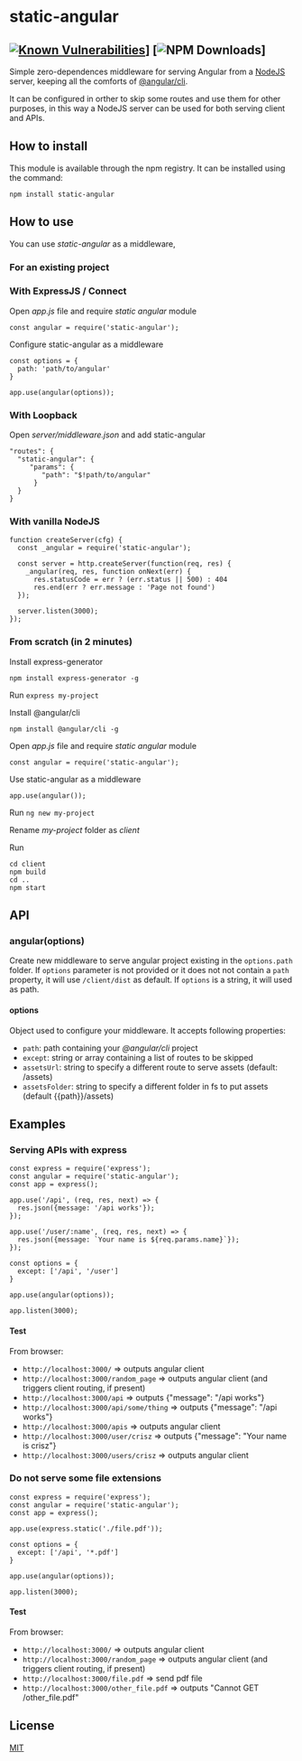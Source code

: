 # static-angular
[![Known Vulnerabilities](https://snyk.io/test/github/crisz/static-angular/badge.svg)](https://snyk.io/test/github/crisz/static-angular)]
[![NPM Downloads](https://img.shields.io/npm/dw/static-angular.svg)]
---

Simple zero-dependences middleware for serving Angular from a [NodeJS](https://nodejs.org/en/) server, keeping all the comforts of [@angular/cli](https://github.com/angular/angular-cli). 

It can be configured in orther to skip some routes and use them for other purposes, in this way a NodeJS server can be used for both serving client and APIs.


## How to install
This module is available through the npm registry. It can be installed using the command:

    npm install static-angular

## How to use

You can use *static-angular* as a middleware, 

### For an existing project

### With ExpressJS / Connect

Open *app.js* file and require *static angular* module

    const angular = require('static-angular');

Configure static-angular as a middleware

    const options = {
      path: 'path/to/angular'
    }
    
    app.use(angular(options));

### With Loopback

Open *server/middleware.json* and add static-angular

    "routes": {
      "static-angular": {
         "params": {
            "path": "$!path/to/angular"
          }
      }
    }

### With vanilla NodeJS

    function createServer(cfg) {
      const _angular = require('static-angular');

      const server = http.createServer(function(req, res) {
        _angular(req, res, function onNext(err) {
          res.statusCode = err ? (err.status || 500) : 404
          res.end(err ? err.message : 'Page not found')
      });

      server.listen(3000);
    });


### From scratch (in 2 minutes)

Install express-generator

    npm install express-generator -g

Run `express my-project`

Install @angular/cli

    npm install @angular/cli -g

Open *app.js* file and require *static angular* module

    const angular = require('static-angular');

Use static-angular as a middleware 

    app.use(angular());

Run `ng new my-project`

Rename *my-project* folder as *client*

Run

    cd client
    npm build
    cd ..
    npm start

## API

### angular(options)

Create new middleware to serve angular project existing in the `options.path` folder. 
If `options` parameter is not provided or it does not not contain a `path` property, it will use `/client/dist` as default.
If `options` is a string, it will used as path.

#### options

Object used to configure your middleware. It accepts following properties:

- `path`: path containing your *@angular/cli* project
- `except`: string or array containing a list of routes to be skipped
- `assetsUrl`: string to specify a different route to serve assets (default: /assets)
- `assetsFolder`: string to specify a different folder in fs to put assets (default {{path}}/assets)

## Examples 

### Serving APIs with express

    const express = require('express');
    const angular = require('static-angular');
    const app = express();

    app.use('/api', (req, res, next) => {
      res.json({message: '/api works'});
    });

    app.use('/user/:name', (req, res, next) => {
      res.json({message: `Your name is ${req.params.name}`});
    });

    const options = {
      except: ['/api', '/user']
    }

    app.use(angular(options));

    app.listen(3000);

#### Test
From browser:
- `http://localhost:3000/` => outputs angular client
- `http://localhost:3000/random_page` => outputs angular client (and triggers client routing, if present)
- `http://localhost:3000/api` => outputs {"message": "/api works"}
- `http://localhost:3000/api/some/thing` => outputs {"message": "/api works"}
- `http://localhost:3000/apis` => outputs angular client
- `http://localhost:3000/user/crisz` => outputs {"message": "Your name is crisz"}
- `http://localhost:3000/users/crisz` => outputs angular client

### Do not serve some file extensions

    const express = require('express');
    const angular = require('static-angular');
    const app = express();

    app.use(express.static('./file.pdf'));

    const options = {
      except: ['/api', '*.pdf']
    }

    app.use(angular(options));

    app.listen(3000);

#### Test
From browser:
- `http://localhost:3000/` => outputs angular client
- `http://localhost:3000/random_page` => outputs angular client (and triggers client routing, if present)
- `http://localhost:3000/file.pdf` => send pdf file
- `http://localhost:3000/other_file.pdf` => outputs "Cannot GET /other_file.pdf"



## License
[MIT](https://github.com/crisz/static-angular/blob/master/LICENSE)
